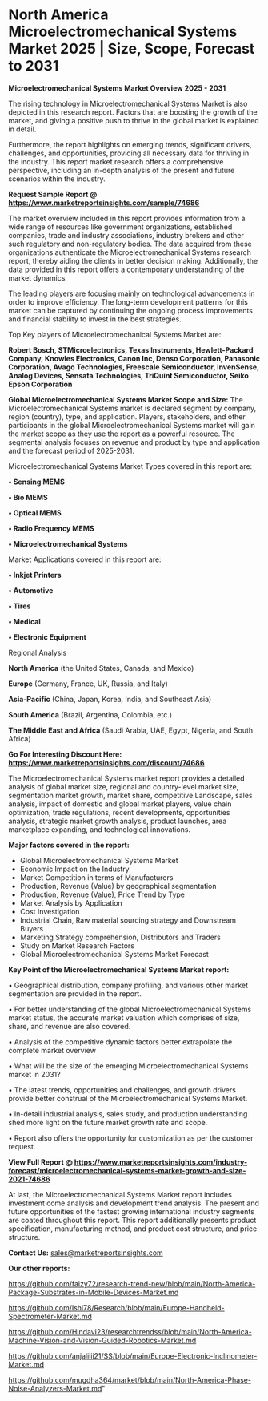 # North America Microelectromechanical Systems Market 2025 | Size, Scope, Forecast to 2031

<Strong> Microelectromechanical Systems Market Overview 2025 - 2031</strong>

The rising technology in Microelectromechanical Systems Market is also depicted in this research report. Factors that are boosting the growth of the market, and giving a positive push to thrive in the global market is explained in detail.

Furthermore, the report highlights on emerging trends, significant drivers, challenges, and opportunities, providing all necessary data for thriving in the industry. This report market research offers a comprehensive perspective, including an in-depth analysis of the present and future scenarios within the industry.

<strong>Request Sample Report @ <a href=https://www.marketreportsinsights.com/sample/74686>https://www.marketreportsinsights.com/sample/74686</a></strong>

The market overview included in this report provides information from a wide range of resources like government organizations, established companies, trade and industry associations, industry brokers and other such regulatory and non-regulatory bodies. The data acquired from these organizations authenticate the Microelectromechanical Systems research report, thereby aiding the clients in better decision making. Additionally, the data provided in this report offers a contemporary understanding of the market dynamics.

The leading players are focusing mainly on technological advancements in order to improve efficiency. The long-term development patterns for this market can be captured by continuing the ongoing process improvements and financial stability to invest in the best strategies.

Top Key players of Microelectromechanical Systems Market are:

<strong>Robert Bosch, STMicroelectronics, Texas Instruments, Hewlett-Packard Company, Knowles Electronics, Canon Inc, Denso Corporation, Panasonic Corporation, Avago Technologies, Freescale Semiconductor, InvenSense, Analog Devices, Sensata Technologies, TriQuint Semiconductor, Seiko Epson Corporation</strong>

<strong><b>Global Microelectromechanical Systems Market Scope and Size:</b></strong>
The Microelectromechanical Systems market is declared segment by company, region (country), type, and application. Players, stakeholders, and other participants in the global Microelectromechanical Systems market will gain the market scope as they use the report as a powerful resource. The segmental analysis focuses on revenue and product by type and application and the forecast period of 2025-2031.

Microelectromechanical Systems Market Types covered in this report are:

<strong>• Sensing MEMS

• Bio MEMS

• Optical MEMS

• Radio Frequency MEMS

• Microelectromechanical Systems</strong>

Market Applications covered in this report are:

<strong>• Inkjet Printers

• Automotive

• Tires

• Medical

• Electronic Equipment</strong> 

Regional Analysis

<strong>North America</strong> (the United States, Canada, and Mexico)

<strong>Europe</strong> (Germany, France, UK, Russia, and Italy)

<strong>Asia-Pacific</strong> (China, Japan, Korea, India, and Southeast Asia)

<strong>South America</strong> (Brazil, Argentina, Colombia, etc.)

<strong>The Middle East and Africa</strong> (Saudi Arabia, UAE, Egypt, Nigeria, and South Africa)

<strong>Go For Interesting Discount Here: <a href=https://www.marketreportsinsights.com/discount/74686>https://www.marketreportsinsights.com/discount/74686</a></strong>

The Microelectromechanical Systems market report provides a detailed analysis of global market size, regional and country-level market size, segmentation market growth, market share, competitive Landscape, sales analysis, impact of domestic and global market players, value chain optimization, trade regulations, recent developments, opportunities analysis, strategic market growth analysis, product launches, area marketplace expanding, and technological innovations.

<strong><b>Major factors covered in the report:</b></strong>
<ul>
  <li>Global Microelectromechanical Systems Market </li>
  <li>Economic Impact on the Industry</li>
  <li>Market Competition in terms of Manufacturers</li>
  <li>Production, Revenue (Value) by geographical segmentation</li>
  <li>Production, Revenue (Value), Price Trend by Type</li>
  <li>Market Analysis by Application</li>
  <li>Cost Investigation</li>
  <li>Industrial Chain, Raw material sourcing strategy and Downstream Buyers</li>
  <li>Marketing Strategy comprehension, Distributors and Traders</li>
  <li>Study on Market Research Factors</li>
  <li>Global Microelectromechanical Systems Market Forecast</li>
</ul>

<strong><b>Key Point of the Microelectromechanical Systems Market report:</b></strong>

• Geographical distribution, company profiling, and various other market segmentation are provided in the report.

• For better understanding of the global Microelectromechanical Systems market status, the accurate market valuation which comprises of size, share, and revenue are also covered.

• Analysis of the competitive dynamic factors better extrapolate the complete market overview

• What will be the size of the emerging Microelectromechanical Systems market in 2031?

• The latest trends, opportunities and challenges, and growth drivers provide better construal of the Microelectromechanical Systems Market.

• In-detail industrial analysis, sales study, and production understanding shed more light on the future market growth rate and scope.

• Report also offers the opportunity for customization as per the customer request.

<strong><b>View Full Report @ <a href=https://www.marketreportsinsights.com/industry-forecast/microelectromechanical-systems-market-growth-and-size-2021-74686>https://www.marketreportsinsights.com/industry-forecast/microelectromechanical-systems-market-growth-and-size-2021-74686</a></b></strong>


At last, the Microelectromechanical Systems Market report includes investment come analysis and development trend analysis. The present and future opportunities of the fastest growing international industry segments are coated throughout this report. This report additionally presents product specification, manufacturing method, and product cost structure, and price structure.

<strong>Contact Us:</strong>
sales@marketreportsinsights.com

<strong>Our other reports:</strong>

<a href=https://github.com/faizy72/research-trend-new/blob/main/North-America-Package-Substrates-in-Mobile-Devices-Market.md>https://github.com/faizy72/research-trend-new/blob/main/North-America-Package-Substrates-in-Mobile-Devices-Market.md</a>

<a href=https://github.com/Ishi78/Research/blob/main/Europe-Handheld-Spectrometer-Market.md>https://github.com/Ishi78/Research/blob/main/Europe-Handheld-Spectrometer-Market.md</a>

<a href=https://github.com/Hindavi23/researchtrendss/blob/main/North-America-Machine-Vision-and-Vision-Guided-Robotics-Market.md>https://github.com/Hindavi23/researchtrendss/blob/main/North-America-Machine-Vision-and-Vision-Guided-Robotics-Market.md</a>

<a href=https://github.com/anjaliiii21/SS/blob/main/Europe-Electronic-Inclinometer-Market.md>https://github.com/anjaliiii21/SS/blob/main/Europe-Electronic-Inclinometer-Market.md</a>

<a href=https://github.com/mugdha364/market/blob/main/North-America-Phase-Noise-Analyzers-Market.md>https://github.com/mugdha364/market/blob/main/North-America-Phase-Noise-Analyzers-Market.md</a>"
